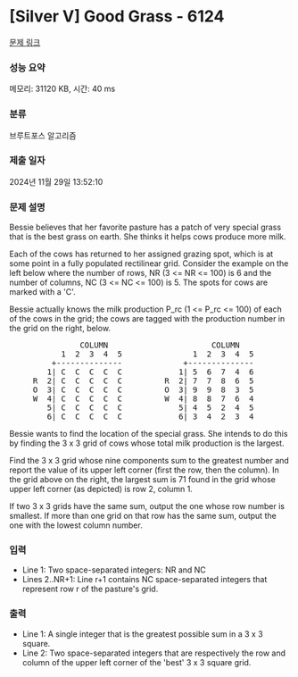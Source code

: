 # [Silver V] Good Grass - 6124 

[문제 링크](https://www.acmicpc.net/problem/6124) 

### 성능 요약

메모리: 31120 KB, 시간: 40 ms

### 분류

브루트포스 알고리즘

### 제출 일자

2024년 11월 29일 13:52:10

### 문제 설명

<p>Bessie believes that her favorite pasture has a patch of very special grass that is the best grass on earth. She thinks it helps cows produce more milk.</p>

<p>Each of the cows has returned to her assigned grazing spot, which is at some point in a fully populated rectilinear grid. Consider the example on the left below where the number of rows, NR (3 <= NR <= 100) is 6 and the number of columns, NC (3 <= NC <= 100) is 5. The spots for cows are marked with a 'C'.</p>

<p>Bessie actually knows the milk production P_rc (1 <= P_rc <= 100) of each of the cows in the grid; the cows are tagged with the production number in the grid on the right, below.</p>

<pre>               COLUMN                      COLUMN
           1  2  3  4  5               1  2  3  4  5
         +--------------             +--------------
        1| C  C  C  C  C            1| 5  6  7  4  6
     R  2| C  C  C  C  C         R  2| 7  7  8  6  5
     O  3| C  C  C  C  C         O  3| 9  9  8  3  5
     W  4| C  C  C  C  C         W  4| 8  8  7  6  4
        5| C  C  C  C  C            5| 4  5  2  4  5
        6| C  C  C  C  C            6| 3  4  2  3  4</pre>

<p>Bessie wants to find the location of the special grass. She intends to do this by finding the 3 x 3 grid of cows whose total milk production is the largest.</p>

<p>Find the 3 x 3 grid whose nine components sum to the greatest number and report the value of its upper left corner (first the row, then the column). In the grid above on the right, the largest sum is 71 found in the grid whose upper left corner (as depicted) is row 2, column 1.</p>

<p>If two 3 x 3 grids have the same sum, output the one whose row number is smallest. If more than one grid on that row has the same sum, output the one with the lowest column number.</p>

### 입력 

 <ul>
	<li>Line 1: Two space-separated integers: NR and NC</li>
	<li>Lines 2..NR+1: Line r+1 contains NC space-separated integers that represent row r of the pasture's grid.</li>
</ul>

<p> </p>

### 출력 

 <ul>
	<li>Line 1: A single integer that is the greatest possible sum in a 3 x 3 square.</li>
	<li>Line 2: Two space-separated integers that are respectively the row and column of the upper left corner of the 'best' 3 x 3 square grid.</li>
</ul>

<p> </p>

